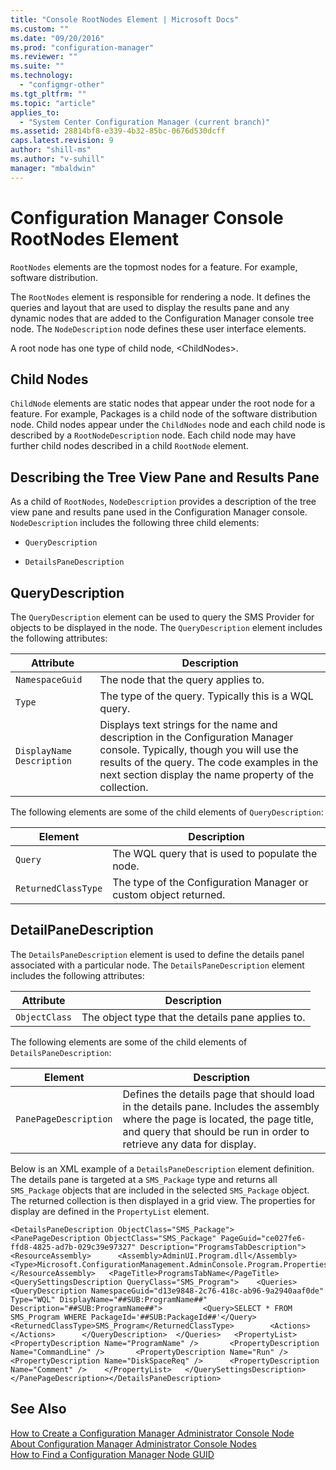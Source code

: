 ```yaml
---
title: "Console RootNodes Element | Microsoft Docs"
ms.custom: ""
ms.date: "09/20/2016"
ms.prod: "configuration-manager"
ms.reviewer: ""
ms.suite: ""
ms.technology:
  - "configmgr-other"
ms.tgt_pltfrm: ""
ms.topic: "article"
applies_to:
  - "System Center Configuration Manager (current branch)"
ms.assetid: 28814bf8-e339-4b32-85bc-0676d530dcff
caps.latest.revision: 9
author: "shill-ms"
ms.author: "v-suhill"
manager: "mbaldwin"
---
```

# Configuration Manager Console RootNodes Element
`RootNodes` elements are the topmost nodes for a feature. For example, software distribution.  

 The `RootNodes` element is responsible for rendering a node. It defines the queries and layout that are used to display the results pane and any dynamic nodes that are added to the Configuration Manager console tree node. The `NodeDescription` node defines these user interface elements.  

 A root node has one type of child node, \<ChildNodes>.  

## Child Nodes  
 `ChildNode` elements are static nodes that appear under the root node for a feature. For example, Packages is a child node of the software distribution node. Child nodes appear under the `ChildNodes` node and each child node is described by a `RootNodeDescription` node. Each child node may have further child nodes described in a child `RootNode` element.  

## Describing the Tree View Pane and Results Pane  
 As a child of `RootNodes`, `NodeDescription` provides a description of the tree view pane and results pane used in the Configuration Manager console. `NodeDescription` includes the following three child elements:  

-   `QueryDescription`  

-   `DetailsPaneDescription`  

## QueryDescription  
 The `QueryDescription` element can be used to query the SMS Provider for objects to be displayed in the node. The `QueryDescription` element includes the following attributes:  

|Attribute|Description|  
|---------------|-----------------|  
|`NamespaceGuid`|The node that the query applies to.|  
|`Type`|The type of the query. Typically this is a WQL query.|  
|`DisplayName Description`|Displays text strings for the name and description in the Configuration Manager console. Typically, though you will use the results of the query. The code examples in the next section display the name property of the collection.|  

 The following elements are some of the child elements of `QueryDescription`:  

|Element|Description|  
|-------------|-----------------|  
|`Query`|The WQL query that is used to populate the node.|  
|`ReturnedClassType`|The type of the Configuration Manager or custom object returned.|  

## DetailPaneDescription  
 The `DetailsPaneDescription` element is used to define the details panel associated with a particular node. The `DetailsPaneDescription` element includes the following attributes:  

|Attribute|Description|  
|---------------|-----------------|  
|`ObjectClass`|The object type that the details pane applies to.|  

 The following elements are some of the child elements of `DetailsPaneDescription`:  

|Element|Description|  
|-------------|-----------------|  
|`PanePageDescription`|Defines the details page that should load in the details pane. Includes the assembly where the page is located, the page title, and query that should be run in order to retrieve any data for display.|  

 Below is an XML example of a `DetailsPaneDescription` element definition. The details pane is targeted at a `SMS_Package` type and returns all `SMS_Package` objects that are included in the selected `SMS_Package` object.  The returned collection is then displayed in a grid view. The properties for display are defined in the `PropertyList` element.  

```  
<DetailsPaneDescription ObjectClass="SMS_Package">    <PanePageDescription ObjectClass="SMS_Package" PageGuid="ce027fe6-ffd8-4825-ad7b-029c39e97327" Description="ProgramsTabDescription">   <ResourceAssembly>      <Assembly>AdminUI.Program.dll</Assembly>       <Type>Microsoft.ConfigurationManagement.AdminConsole.Program.Properties.Resources.resources</Type>   </ResourceAssembly>   <PageTitle>ProgramsTabName</PageTitle>   <QuerySettingsDescription QueryClass="SMS_Program">    <Queries>       <QueryDescription NamespaceGuid="d13e9848-2c76-418c-ab96-9a2940aaf0de" Type="WQL" DisplayName="##SUB:ProgramName##" Description="##SUB:ProgramName##">         <Query>SELECT * FROM SMS_Program WHERE PackageId='##SUB:PackageId##'</Query>          <ReturnedClassType>SMS_Program</ReturnedClassType>        <Actions>      </Actions>      </QueryDescription>  </Queries>   <PropertyList>       <PropertyDescription Name="ProgramName" />       <PropertyDescription Name="CommandLine" />       <PropertyDescription Name="Run" />       <PropertyDescription Name="DiskSpaceReq" />      <PropertyDescription Name="Comment" />    </PropertyList>   </QuerySettingsDescription> </PanePageDescription></DetailsPaneDescription>  
```  

## See Also  
 [How to Create a Configuration Manager Administrator Console Node](../../../../develop/core/servers/console/how-to-create-a-configuration-manager-console-node.md)   
 [About Configuration Manager Administrator Console Nodes](../../../../develop/core/servers/console/about-configuration-manager-console-nodes.md)   
 [How to Find a Configuration Manager Node GUID](../../../../develop/core/servers/console/how-to-find-a-configuration-manager-console-node-guid.md)
